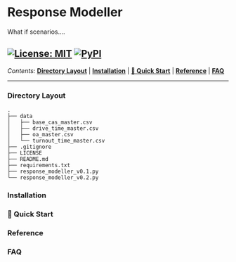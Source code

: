 # Response Modeller
What if scenarios....

<a href="https://github.com/PhilPearson83/density_based_spatial_clustering/blob/main/LICENSE"><img alt="License: MIT" src="https://img.shields.io/github/license/PhilPearson83/density_based_spatial_clustering"></a>
<a href="https://github.com/PhilPearson83/density_based_spatial_clustering"><img alt="PyPI" src="https://img.shields.io/badge/python-3.7+-blue.svg"></a>
---

_Contents:_ **[Directory Layout](#Directory-Layout)** | **[Installation](#installation)** | **[🚀 Quick Start](#-quick-start)** | **[Reference](#reference)** | **[FAQ](#faq)**

---

### Directory Layout

```
.
├── data
│   ├── base_cas_master.csv
│   ├── drive_time_master.csv
│   ├── oa_master.csv
│   └── turnout_time_master.csv
├── .gitignore
├── LICENSE
├── README.md
├── requirements.txt
├── response_modeller_v0.1.py
└── response_modeller_v0.2.py
```

### Installation
### 🚀 Quick Start
### Reference
### FAQ
